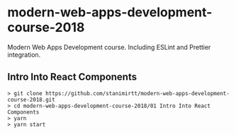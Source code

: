 # modern-web-apps-development-course-2018
Modern Web Apps Development course. Including ESLint and Prettier integration.

## Intro Into React Components

```
> git clone https://github.com/stanimirtt/modern-web-apps-development-course-2018.git
> cd modern-web-apps-development-course-2018/01 Intro Into React Components
> yarn
> yarn start
```
